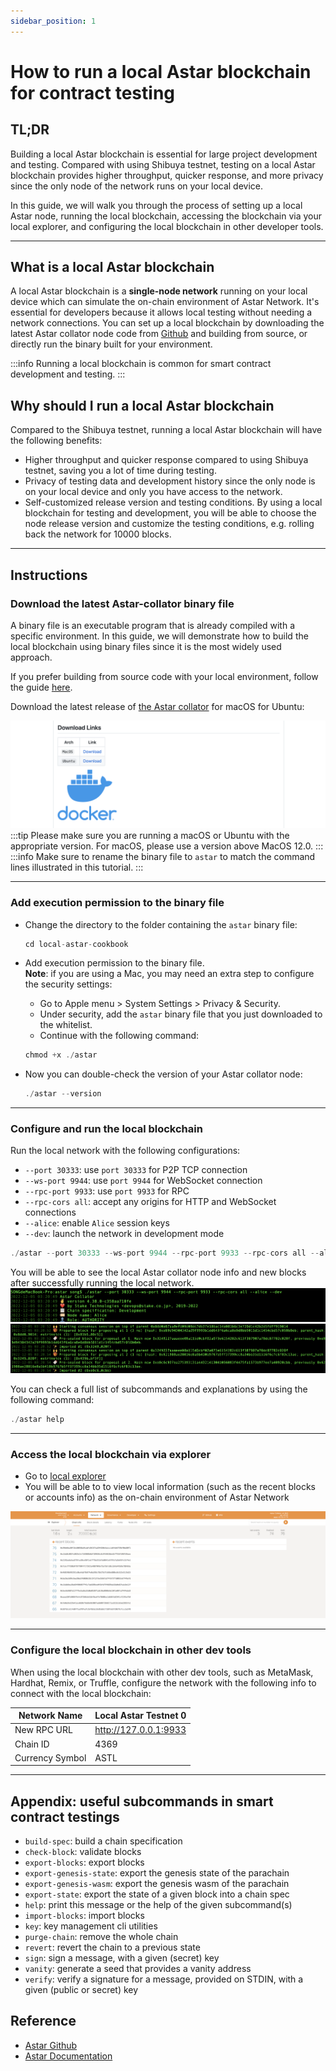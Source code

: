 ```yaml
---
sidebar_position: 1
---
```


# How to run a local Astar blockchain for contract testing

## TL;DR

Building a local Astar blockchain is essential for large project development and testing. Compared with using Shibuya testnet, testing on a local Astar blockchain provides higher throughput, quicker response, and more privacy since the only node of the network runs on your local device.

In this guide, we will walk you through the process of setting up a local Astar node, running the local blockchain, accessing the blockchain via your local explorer, and configuring the local blockchain in other developer tools.

---

## What is a local Astar blockchain

A local Astar blockchain is a **single-node network** running on your local device which can simulate the on-chain environment of Astar Network. It's essential for developers because it allows local testing without needing a network connections. You can set up a local blockchain by downloading the latest Astar collator node code from [Github](https://github.com/AstarNetwork/Astar) and building from source, or directly run the binary built for your environment.

:::info
Running a local blockchain is common for smart contract development and testing.
:::

## Why should I run a local Astar blockchain

Compared to the Shibuya testnet, running a local Astar blockchain will have the following benefits:

- Higher throughput and quicker response compared to using Shibuya testnet, saving you a lot of time during testing.
- Privacy of testing data and development history since the only node is on your local device and only you have access to the network.
- Self-customized release version and testing conditions. By using a local blockchain for testing and development, you will be able to choose the node release version and customize the testing conditions, e.g. rolling back the network for 10000 blocks.

---

## Instructions
### Download the latest Astar-collator binary file

A binary file is an executable program that is already compiled with a specific environment. In this guide, we will demonstrate how to build the local blockchain using binary files since it is the most widely used approach. 

If you prefer building from source code with your local environment, follow the guide [here](https://github.com/AstarNetwork/Astar#building-from-source).

Download the latest release of [the Astar collator](https://github.com/AstarNetwork/Astar/releases) for macOS for Ubuntu: 
    
![Untitled](img-localchain-cookbook/Untitled.png)
:::tip
Please make sure you are running a macOS or Ubuntu with the appropriate version. For macOS, please use a version above MacOS 12.0.
:::
:::info
Make sure to rename the binary file to `astar` to match the command lines illustrated in this tutorial.
:::

---

### Add execution permission to the binary file

- Change the directory to the folder containing the `astar` binary file:
    
    ```jsx
    cd local-astar-cookbook
    ```
    
- Add execution permission to the binary file. <br />
    **Note**: if you are using a Mac, you may need an extra step to configure the security settings:
    - Go to Apple menu > System Settings > Privacy & Security.
    - Under security, add the `astar` binary file that you just downloaded to the whitelist.
    - Continue with the following command:
    
    ```jsx
    chmod +x ./astar
    ```
    
- Now you can double-check the version of your Astar collator node:
    
    ```jsx
    ./astar --version
    ```
    

---

### Configure and run the local blockchain

Run the local network with the following configurations:
- `--port 30333`: use `port 30333` for P2P TCP connection
- `--ws-port 9944`: use `port 9944` for WebSocket connection
- `--rpc-port 9933`: use `port 9933` for RPC
- `--rpc-cors all`: accept any origins for HTTP and WebSocket connections
- `--alice`: enable `Alice` session keys
- `--dev`: launch the network in development mode
    
```jsx
./astar --port 30333 --ws-port 9944 --rpc-port 9933 --rpc-cors all --alice --dev
```
    
You will be able to see the local Astar collator node info and new blocks after successfully running the local network.
![Untitled](img-localchain-cookbook/Untitled%201.png)
![Untitled](img-localchain-cookbook/Untitled%202.png)
    
You can check a full list of subcommands and explanations by using the following command:
    
```jsx
./astar help
```
    

---

### Access the local blockchain via explorer

- Go to [local explorer](https://polkadot.js.org/apps/?rpc=ws%3A%2F%2F127.0.0.1%3A9944#/explorer)
- You will be able to to view local information (such as the recent blocks or accounts info) as the on-chain environment of Astar Network
    
![Untitled](img-localchain-cookbook/Untitled%203.png)
    

---

### Configure the local blockchain in other dev tools

When using the local blockchain with other dev tools, such as MetaMask, Hardhat, Remix, or Truffle, configure the network with the following info to connect with the local blockchain:

| Network Name | Local Astar Testnet 0 |
| --- | --- |
| New RPC URL | http://127.0.0.1:9933 |
| Chain ID | 4369 |
| Currency Symbol | ASTL |

---

## Appendix: useful subcommands in smart contract testings

- `build-spec`: build a chain specification
- `check-block`: validate blocks
- `export-blocks`: export blocks
- `export-genesis-state`: export the genesis state of the parachain
- `export-genesis-wasm`: export the genesis wasm of the parachain
- `export-state`: export the state of a given block into a chain spec
- `help`: print this message or the help of the given subcommand(s)
- `import-blocks`: import blocks
- `key`: key management cli utilities
- `purge-chain`: remove the whole chain
- `revert`: revert the chain to a previous state
- `sign`: sign a message, with a given (secret) key
- `vanity`: generate a seed that provides a vanity address
- `verify`: verify a signature for a message, provided on STDIN, with a given (public or secret) key

## Reference

- [Astar Github](https://github.com/AstarNetwork/Astar)
- [Astar Documentation](https://docs.astar.network/docs/EVM/first-contract/local-network)
